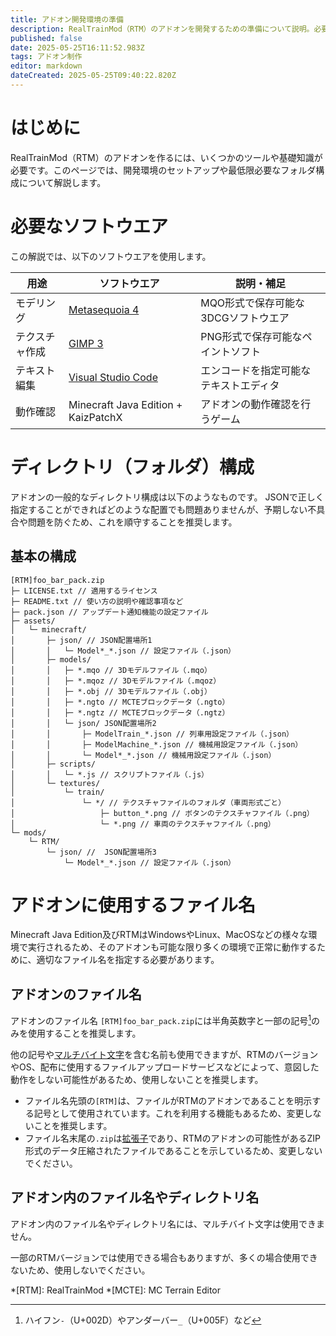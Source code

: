 ```yaml
---
title: アドオン開発環境の準備
description: RealTrainMod（RTM）のアドオンを開発するための準備について説明。必要な知識や、ソフトウエアまで具体的な構成の例を挙げて詳しく解説。
published: false
date: 2025-05-25T16:11:52.983Z
tags: アドオン制作
editor: markdown
dateCreated: 2025-05-25T09:40:22.820Z
---
```


# はじめに
RealTrainMod（RTM）のアドオンを作るには、いくつかのツールや基礎知識が必要です。このページでは、開発環境のセットアップや最低限必要なフォルダ構成について解説します。

# 必要なソフトウエア
この解説では、以下のソフトウエアを使用します。

| 用途           | ソフトウエア                                         | 説明・補足                             |
| -------------- | ---------------------------------------------------- | -------------------------------------- |
| モデリング     | [Metasequoia 4](https://www.metaseq.net/)            | MQO形式で保存可能な3DCGソフトウエア    |
| テクスチャ作成 | [GIMP 3](https://www.gimp.org/)                      | PNG形式で保存可能なペイントソフト      |
| テキスト編集   | [Visual Studio Code](https://code.visualstudio.com/) | エンコードを指定可能なテキストエディタ |
| 動作確認       | Minecraft Java Edition + KaizPatchX                  | アドオンの動作確認を行うゲーム         |


# ディレクトリ（フォルダ）構成
アドオンの一般的なディレクトリ構成は以下のようなものです。
JSONで正しく指定することができればどのような配置でも問題ありませんが、予期しない不具合や問題を防ぐため、これを順守することを推奨します。

## 基本の構成
```plaintext
[RTM]foo_bar_pack.zip
├─ LICENSE.txt // 適用するライセンス
├─ README.txt // 使い方の説明や確認事項など
├─ pack.json // アップデート通知機能の設定ファイル
├─ assets/
│   └─ minecraft/
│       ├─ json/ // JSON配置場所1
│       │   └─ Model*_*.json // 設定ファイル（.json）
│       ├─ models/
│       │   ├─ *.mqo // 3Dモデルファイル（.mqo）
│       │   ├─ *.mqoz // 3Dモデルファイル（.mqoz）
│       │   ├─ *.obj // 3Dモデルファイル（.obj）
│       │   ├─ *.ngto // MCTEブロックデータ（.ngto）
│       │   ├─ *.ngtz // MCTEブロックデータ（.ngtz）
│       │   └─ json/ JSON配置場所2
│       │       ├─ ModelTrain_*.json // 列車用設定ファイル（.json）
│       │       ├─ ModelMachine_*.json // 機械用設定ファイル（.json）
│       │       └─ Model*_*.json // 機械用設定ファイル（.json）
│       ├─ scripts/
│       │   └─ *.js // スクリプトファイル（.js）
│       └─ textures/
│           └─ train/
│               └─ */ // テクスチャファイルのフォルダ（車両形式ごと）
│                   ├─ button_*.png // ボタンのテクスチャファイル（.png）
│                   └─ *.png // 車両のテクスチャファイル（.png）
└─ mods/
    └─ RTM/
        └─ json/ //  JSON配置場所3
            └─ Model*_*.json // 設定ファイル（.json）
```

# アドオンに使用するファイル名
Minecraft Java Edition及びRTMはWindowsやLinux、MacOSなどの様々な環境で実行されるため、そのアドオンも可能な限り多くの環境で正常に動作するために、適切なファイル名を指定する必要があります。

## アドオンのファイル名
アドオンのファイル名 `[RTM]foo_bar_pack.zip`には半角英数字と一部の記号[^1]のみを使用することを推奨します。

他の記号や[マルチバイト文字](https://ja.wikipedia.org/wiki/%E3%83%9E%E3%83%AB%E3%83%81%E3%83%90%E3%82%A4%E3%83%88%E6%96%87%E5%AD%97#%E6%96%87%E5%AD%97%E9%9B%86%E5%90%88%E3%81%AB%E3%81%8A%E3%81%91%E3%82%8B%E3%83%9E%E3%83%AB%E3%83%81%E3%83%90%E3%82%A4%E3%83%88%E6%96%87%E5%AD%97)を含む名前も使用できますが、RTMのバージョンやOS、配布に使用するファイルアップロードサービスなどによって、意図した動作をしない可能性があるため、使用しないことを推奨します。

- ファイル名先頭の`[RTM]`は、ファイルがRTMのアドオンであることを明示する記号として使用されています。これを利用する機能もあるため、変更しないことを推奨します。
- ファイル名末尾の`.zip`は[拡張子](https://ja.wikipedia.org/wiki/%E6%8B%A1%E5%BC%B5%E5%AD%90)であり、RTMのアドオンの可能性があるZIP形式のデータ圧縮されたファイルであることを示しているため、変更しないでください。

## アドオン内のファイル名やディレクトリ名
アドオン内のファイル名やディレクトリ名には、マルチバイト文字は使用できません。

一部のRTMバージョンでは使用できる場合もありますが、多くの場合使用できないため、使用しないでください。

<!-- 
# 動作確認の手順
1. `mods/` に自作アドオンのフォルダを配置
2. Minecraft（RTM導入済）を起動
3. クリエイティブモードでアドオンが表示されるか確認
4. 配置して動作確認

# 次に読むべきページ
* [車両アドオンの構造](../targets/vehicle/overview.md)
* [MQOモデルのルール](../common/model.md)
* [config.json リファレンス](../reference/config-json.md)

# 補足
* JavaやForgeの知識は基本的に不要です
* ファイル名・拡張子は正確に（大文字小文字の違いに注意）
* ゲーム内で読み込まれない場合、`config.json` の書式ミスをチェック！
  -->

[^1]: ハイフン`-`（U+002D）やアンダーバー`_`（U+005F）など

*[RTM]: RealTrainMod
*[MCTE]: MC Terrain Editor